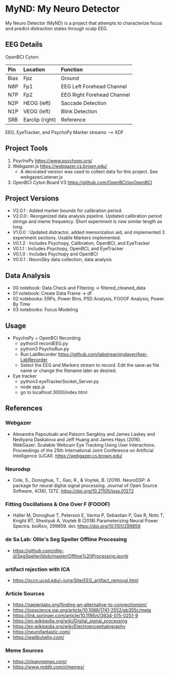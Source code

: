 
# MyND: My Neuro Detector
My Neuro Detector (MyND) is a project that attempts to characterize focus and predict distraction states through scalp EEG. 

## EEG Details

OpenBCI Cyton: 

| Pin  | Location | Function  |
|:-----|:---------|:----------|
| Bias | Fpz | Ground |
| N8P | Fp1 | EEG Left Forehead Channel |
| N7P | Fp2 | EEG Right Forehead Channel |
| N2P | HEOG (left) | Saccade Detection |
| N1P | VEOG (left) | Blink Detection |
| SRB | Earclip (right) | Reference |

EEG, EyeTracker, and PsychoPy Marker streams --> XDF 

## Project Tools
1) PsychoPy https://www.psychopy.org/ 
2) Webgazer.js https://webgazer.cs.brown.edu/ </br>
   - A decorated version was used to collect data for this project. See webgazerListener.js
3) OpenBCI Cyton Board V3 https://github.com/OpenBCI/pyOpenBCI 

## Project Versions
- V2.0.1 : Added marker bounds for calibration period.
- V2.0.0 : Reorganized data analysis pipeline. Updated calibration period strings and meme frequency. Short experiment is now similar length as long.
- V1.0.0 : Updated distractor, added memorization aid, and implemented 3 experiment sections. Usable Markers implemented. 
- V0.1.2 : Includes Psychopy, Calibration, OpenBCI, and EyeTracker
- V0.1.1 : Includes Psychopy, OpenBCI, and EyeTracker
- V0.1.0 : Includes Psychopy and OpenBCI
- V0.0.1 : NeuroSky data collection, data analysis

## Data Analysis
- 00 notebook: Data Check and Filtering -> filtered_cleaned_data
- 01 notebook: Create Data Frame -> df
- 02 notebooks: ERPs, Power Bins, PSD Analysis, FOOOF Analysis, Power By Time
- 03 notebooks: Focus Modeling

## Usage

- PsychoPy + OpenBCI Recording
   - python3 recordEEG.py
   - python3 PsychoRun.py
   - Run LabRecorder https://github.com/labstreaminglayer/App-LabRecorder 
   - Select the EEG and Markers stream to record. Edit the save-as file name or change the filename later as desired. 
- Eye tracker
   - python3 eyeTrackerSocket_Server.py
   - node app.js
   - go to localhost:3000/index.html

## References

### Webgazer 
- Alexandra Papoutsaki and Patsorn Sangkloy and James Laskey and Nediyana Daskalova and Jeff Huang and James Hays (2016). WebGazer: Scalable Webcam Eye Tracking Using User Interactions. Proceedings of the 25th International Joint Conference on Artificial Intelligence (IJCAI). 
https://webgazer.cs.brown.edu/ 

### Neurodsp
- Cole, S., Donoghue, T., Gao, R., & Voytek, B. (2019). NeuroDSP: A package for
neural digital signal processing. Journal of Open Source Software, 4(36), 1272.
https://doi.org/10.21105/joss.01272

### Fitting Oscillations & One Over F (FOOOF) 
- Haller M, Donoghue T, Peterson E, Varma P, Sebastian P, Gao R, Noto T, Knight RT, Shestyuk A,
Voytek B (2018) Parameterizing Neural Power Spectra. bioRxiv, 299859.
doi: https://doi.org/10.1101/299859

### de Sa Lab: Ollie's Seg Speller Offline Processing
- https://github.com/ollie-d/SegSpeller/blob/master/Offline%20Processing.ipynb 

### artifact rejection with ICA
- https://sccn.ucsd.edu/~jung/Site/EEG_artifact_removal.html 

### Article Sources
- https://sapienlabs.org/finding-an-alternative-to-connectionism/ 
- https://iopscience.iop.org/article/10.1088/1741-2552/ab355c/meta
- https://link.springer.com/article/10.1186/s13634-015-0251-9 
- https://en.wikipedia.org/wiki/Digital_signal_processing 
- https://en.wikipedia.org/wiki/Electroencephalography
- https://neurofantastic.com/ 
- https://waitbutwhy.com/ 

### Meme Sources 
- https://cleanmemes.com/ 
- https://www.reddit.com/r/memes/ 
